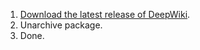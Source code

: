 
1. [Download the latest release of DeepWiki](https://github.com/deepdevelop/deepwiki/releases).
2. Unarchive package.
3. Done.
